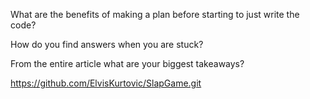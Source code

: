 What are the benefits of making a plan before starting to just write the code?

How do you find answers when you are stuck?

From the entire article what are your biggest takeaways?

https://github.com/ElvisKurtovic/SlapGame.git